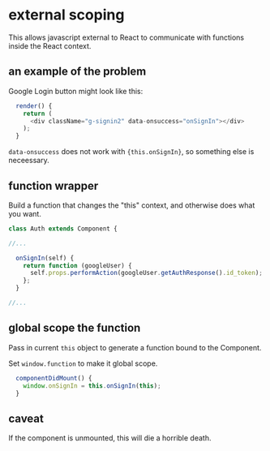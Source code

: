 # external scoping

This allows javascript external to React to communicate with functions inside the React context.

## an example of the problem

Google Login button might look like this:

``` javascript
  render() {
    return (
      <div className="g-signin2" data-onsuccess="onSignIn"></div>
    );
  }
```

`data-onsuccess` does not work with `{this.onSignIn}`, so something else is neceessary.

## function wrapper

Build a function that changes the "this" context, and otherwise does what you want.

``` javascript
class Auth extends Component {

//...

  onSignIn(self) {
    return function (googleUser) {
      self.props.performAction(googleUser.getAuthResponse().id_token);
    };
  }

//...
```

## global scope the function

Pass in current `this` object to generate a function bound to the Component.

Set `window.function` to make it global scope.


``` javascript
  componentDidMount() {
    window.onSignIn = this.onSignIn(this);
  }
```

## caveat

If the component is unmounted, this will die a horrible death.
